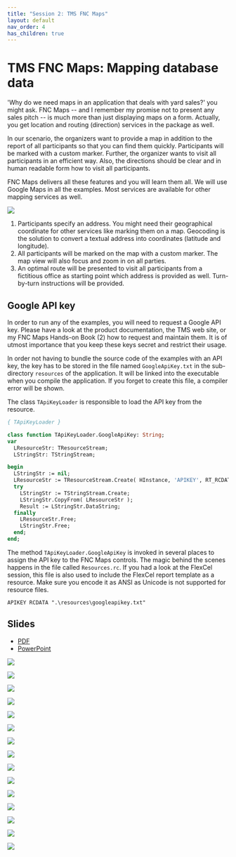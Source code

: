 ```yaml
---
title: "Session 2: TMS FNC Maps"
layout: default
nav_order: 4
has_children: true
---
```


# TMS FNC Maps: Mapping database data

'Why do we need maps in an application that deals with yard sales?' you might ask. FNC Maps -- and I remember my promise not to present any sales pitch -- is much more than just displaying maps on a form. Actually, you get location and routing (direction) services in the package as well. 

In our scenario, the organizers want to provide a map in addition to the report of all participants so that you can find them quickly. Participants will be marked with a custom marker. Further, the organizer wants to visit all participants in an efficient way. Also, the directions should be clear and in human readable form how to visit all participants.

FNC Maps delivers all these features and you will learn them all. We will use Google Maps in all the examples. Most services are available for other mapping services as well.

![](../images/02/parts.png)

1. Participants specify an address. You might need their geographical coordinate for other services like marking them on a map. Geocoding is the solution to convert a textual address into coordinates (latitude and longitude).
1. All participants will be marked on the map with a custom marker. The map view will also focus and zoom in on all parties.
1. An optimal route will be presented to visit all participants from a fictitious office as starting point which address is provided as well. Turn-by-turn instructions will be provided.

## Google API key

In order to run any of the examples, you will need to request a Google API key. Please have a look at the product documentation, the TMS web site, or my FNC Maps Hands-on Book (2) how to request and maintain them. It is of utmost importance that you keep these keys secret and restrict their usage.

In order not having to bundle the source code of the examples with an API key, the key has to be stored in the file named `GoogleApiKey.txt` in the sub-directory `resources` of the application. It will be linked into the executable when you compile the application. If you forget to create this file, a compiler error will be shown.

The class `TApiKeyLoader` is responsible to load the API key from the resource.

```pascal
{ TApiKeyLoader }

class function TApiKeyLoader.GoogleApiKey: String;
var
  LResourceStr: TResourceStream;
  LStringStr: TStringStream;

begin
  LStringStr := nil;
  LResourceStr := TResourceStream.Create( HInstance, 'APIKEY', RT_RCDATA );
  try
    LStringStr := TStringStream.Create;
    LStringStr.CopyFrom( LResourceStr );
    Result := LStringStr.DataString;
  finally
    LResourceStr.Free;
    LStringStr.Free;
  end;
end;
```

The method `TApiKeyLoader.GoogleApiKey` is invoked in several places to assign the API key to the FNC Maps controls. The magic behind the scenes happens in the file called `Resources.rc`. If you had a look at the FlexCel session, this file is also used to include the FlexCel report template as a resource. Make sure you encode it as ANSI as Unicode is not supported for resource files.

```
APIKEY RCDATA ".\resources\googleapikey.txt"
```
## Slides


- [PDF](../slides/Maps/FNC_Maps.pdf)
- [PowerPoint](../slides/Maps/FNC_Maps.pptx)

![](../slides/Maps/FNCMaps_Page_01.png)

![](../slides/Maps/FNCMaps_Page_02.png)

![](../slides/Maps/FNCMaps_Page_03.png)

![](../slides/Maps/FNCMaps_Page_04.png)

![](../slides/Maps/FNCMaps_Page_05.png)

![](../slides/Maps/FNCMaps_Page_06.png)

![](../slides/Maps/FNCMaps_Page_07.png)

![](../slides/Maps/FNCMaps_Page_08.png)

![](../slides/Maps/FNCMaps_Page_09.png)

![](../slides/Maps/FNCMaps_Page_10.png)

![](../slides/Maps/FNCMaps_Page_11.png)

![](../slides/Maps/FNCMaps_Page_12.png)

![](../slides/Maps/FNCMaps_Page_13.png)

![](../slides/Maps/FNCMaps_Page_14.png)

![](../slides/Maps/FNCMaps_Page_15.png)
